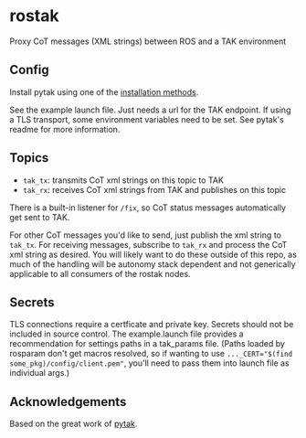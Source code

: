 # rostak

Proxy CoT messages (XML strings) between ROS and a TAK environment

## Config

Install pytak using one of the [installation methods](https://github.com/ampledata/pytak#installation).

See the example launch file.  Just needs a url for the TAK endpoint.
If using a TLS transport, some environment variables need to be set.
See pytak's readme for more information.

## Topics

- `tak_tx`: transmits CoT xml strings on this topic to TAK
- `tak_rx`: receives CoT xml strings from TAK and publishes on this topic

There is a built-in listener for `/fix`, so CoT status messages automatically
get sent to TAK.

For other CoT messages you'd like to send, just publish the xml string to `tak_tx`.
For receiving messages, subscribe to `tak_rx` and process the CoT xml string as desired.
You will likely want to do these outside of this repo, as much of the handling will be 
autonomy stack dependent and not generically applicable to all consumers of the rostak nodes.

## Secrets

TLS connections require a certficate and private key.
Secrets should not be included in source control.
The example.launch file provides a recommendation for 
settings paths in a tak_params file. (Paths loaded by
rosparam don't get macros resolved, so if wanting to 
use `..._CERT="$(find some_pkg)/config/client.pem"`, 
you'll need to pass them into launch file as individual
args.)

## Acknowledgements

Based on the great work of [pytak](https://github.com/ampledata/pytak).
